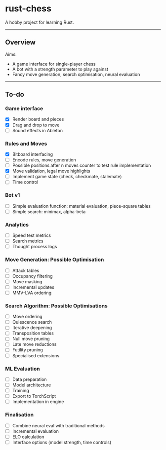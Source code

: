 # rust-chess

A hobby project for learning Rust. 

---

## Overview

Aims:
 - A game interface for single-player chess
 - A bot with a strength parameter to play against
 - Fancy move generation, search optimisation, neural evaluation 

---

## To-do

### Game interface
- [x] Render board and pieces
- [x] Drag and drop to move
- [ ] Sound effects in Ableton

### Rules and Moves
- [x] Bitboard interfacing
- [ ] Encode rules, move generation
- [ ] Possible positions after n moves counter to test rule implementation
- [x] Move validation, legal move highlights
- [ ] Implement game state (check, checkmate, stalemate)
- [ ] Time control

### Bot v1
- [ ] Simple evaluation function: material evaluation, piece-square tables
- [ ] Simple search: minimax, alpha-beta

### Analytics
- [ ] Speed test metrics
- [ ] Search metrics
- [ ] Thought process logs

### Move Generation: Possible Optimisation
- [ ] Attack tables
- [ ] Occupancy filtering
- [ ] Move masking
- [ ] Incremental updates
- [ ] MMV-LVA ordering

### Search Algorithm: Possible Optimisations
- [ ] Move ordering
- [ ] Quiescence search
- [ ] Iterative deepening
- [ ] Transposition tables
- [ ] Null move pruning
- [ ] Late move reductions
- [ ] Futility pruning
- [ ] Specialised extensions

### ML Evaluation
- [ ] Data preparation
- [ ] Model architecture
- [ ] Training
- [ ] Export to TorchScript
- [ ] Implementation in engine

### Finalisation
- [ ] Combine neural eval with traditional methods
- [ ] Incremental evaluation
- [ ] ELO calculation
- [ ] Interface options (model strength, time controls)
